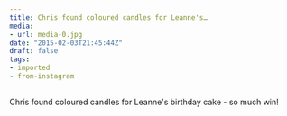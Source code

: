 ```yaml
---
title: Chris found coloured candles for Leanne's…
media:
- url: media-0.jpg
date: "2015-02-03T21:45:44Z"
draft: false
tags:
- imported
- from-instagram
---
```

Chris found coloured candles for Leanne's birthday cake - so much win!
